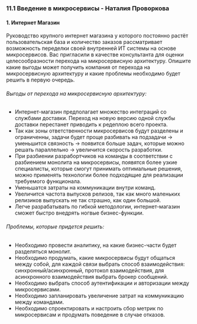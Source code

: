 ### 11.1 Введение в микросервисы - Наталия Проворкова
#### 1. Интернет Магазин
Руководство крупного интернет магазина у которого постоянно растёт пользовательская база и количество заказов рассматривает возможность переделки своей внутренней ИТ системы на основе микросервисов. Вас пригласили в качестве консультанта для оценки целесообразности перехода на микросервисную архитектуру. Опишите какие выгоды может получить компания от перехода на микросервисную архитектуру и какие проблемы необходимо будет решить в первую очередь.
###### Выгоды от перехода на микросервисную архитектуру:
* Интернет-магазин предполагает множество интеграций со службами доставки. Переход на новую версию одной службы доставки перестанет приводить к редеплою всего проекта.
* Так как зоны ответственности микросервисов будут разделены и ограниченны, задачи будет проще разбивать на подзадачи -> уменьшится связность -> появится больше задач, которые можно решать параллельно -> увеличится скорость разработки.
* При разбиении разрабортчиков на команды в соответствии с разбиением монолита на микросервисы, появятся более узкие специалисты, которые смогут принимать оптимальные решения, можно применять технологии более подходящие для реализации требуемого функционала.
* Уменьшатся затраты на коммуникации внутри команд.
* Увеличится частота выпусков релизов, так как много маленьких релизиков выпускать не так страшно, как один большой.
* Легче разрабатывать по гибкой методологии, интернет-магазин сможет быстро внедрять ногвые бизнес-функции.

###### Проблемы, которые придется решить:
* Необходимо провести аналитику, на какие бизнес-части будет разделяться монолит.
* Необходимо продумать, какие микросервисы будут общаться между собой, для каждой связи выбрать способ взаимодействия: синхронный/асинхронный, протокол взаимодействия, для асинхронного взаимодействия выбрать брокер сообщений.
* Необходимо выбрать способ аутентификации и авторизации между микросервисами.  
* Необходимо запланировать увеличение затрат на коммуникацию между командами.
* Необходимо спроектировать и настроить сбор метрик по микросервисам и продумать поведение в случае отказов.